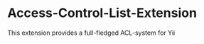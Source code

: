 Access-Control-List-Extension
=============================

This extension provides a full-fledged ACL-system for Yii